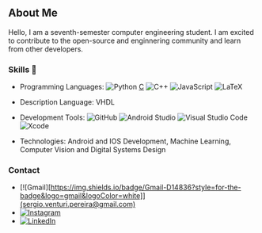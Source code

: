 ## About Me 

Hello, I am a seventh-semester computer engineering student. I am excited to contribute to the open-source and enginnering community and learn from other developers.

### Skills 👋

* Programming Languages: ![Python](https://img.shields.io/badge/Python-3776AB?style=for-the-badge&logo=python&logoColor=white) [C](https://img.shields.io/badge/C-00599C?style=for-the-badge&logo=c&logoColor=white) ![C++](https://img.shields.io/badge/C%2B%2B-00599C?style=for-the-badge&logo=c%2B%2B&logoColor=white) ![JavaScript](https://img.shields.io/badge/JavaScript-323330?style=for-the-badge&logo=javascript&logoColor=F7DF1E) ![LaTeX](https://img.shields.io/badge/latex-%23008080.svg?style=for-the-badge&logo=latex&logoColor=white)

* Description Language: VHDL

* Development Tools: ![GitHub](https://img.shields.io/badge/github-%23121011.svg?style=for-the-badge&logo=github&logoColor=white) ![Android Studio](https://img.shields.io/badge/Android%20Studio-3DDC84.svg?style=for-the-badge&logo=android-studio&logoColor=white) ![Visual Studio Code](https://img.shields.io/badge/Visual%20Studio%20Code-0078d7.svg?style=for-the-badge&logo=visual-studio-code&logoColor=white) ![Xcode](https://img.shields.io/badge/Xcode-007ACC?style=for-the-badge&logo=Xcode&logoColor=white)

* Technologies: Android and IOS Development, Machine Learning, Computer Vision and Digital Systems Design

### Contact

* [![Gmail][https://img.shields.io/badge/Gmail-D14836?style=for-the-badge&logo=gmail&logoColor=white]](sergio.venturi.pereira@gmail.com)
* [![Instagram](https://img.shields.io/badge/Instagram-%23E4405F.svg?style=for-the-badge&logo=Instagram&logoColor=white)](@sergio_venturii)
* [![LinkedIn](https://img.shields.io/badge/linkedin-%230077B5.svg?style=for-the-badge&logo=linkedin&logoColor=white)](https://www.linkedin.com/in/s%C3%A9rgio-venturi-pereira-8523221a6)
